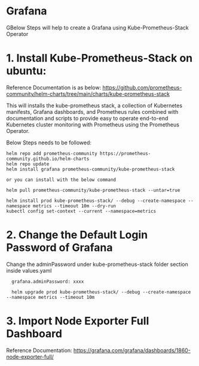 # Grafana
GBelow Steps will help to create a Grafana using Kube-Prometheus-Stack Operator

# 1. Install Kube-Prometheus-Stack on ubuntu:
Reference Documentation is as below:
https://github.com/prometheus-community/helm-charts/tree/main/charts/kube-prometheus-stack

This will installs the kube-prometheus stack, a collection of Kubernetes manifests, Grafana dashboards, and Prometheus rules combined with documentation and scripts to provide easy to operate end-to-end Kubernetes cluster monitoring with Prometheus using the Prometheus Operator.

Below Steps needs to be followed:

    helm repo add prometheus-community https://prometheus-community.github.io/helm-charts
    helm repo update
    helm install grafana prometheus-community/kube-prometheus-stack

    or you can install with the below command

    helm pull prometheus-community/kube-prometheus-stack --untar=true

    helm install prod kube-prometheus-stack/ --debug --create-namespace --namespace metrics --timeout 10m --dry-run
    kubectl config set-context --current --namespace=metrics

# 2. Change the Default Login Password of Grafana  

Change the adminPassword under kube-prometheus-stack folder section inside values.yaml  

      grafana.adminPassword: xxxx

      helm upgrade prod kube-prometheus-stack/ --debug --create-namespace --namespace metrics --timeout 10m

# 3. Import Node Exporter Full Dashboard  

Reference Documentation:
https://grafana.com/grafana/dashboards/1860-node-exporter-full/  






